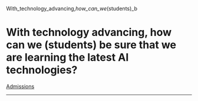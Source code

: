 With_technology_advancing,_how_can_we_(students)_b



With technology advancing, how can we (students) be sure that we are learning the latest AI technologies?
=========================================================================================================

[Admissions](https://www.sutd.edu.sg/tag/admissions/)

---

